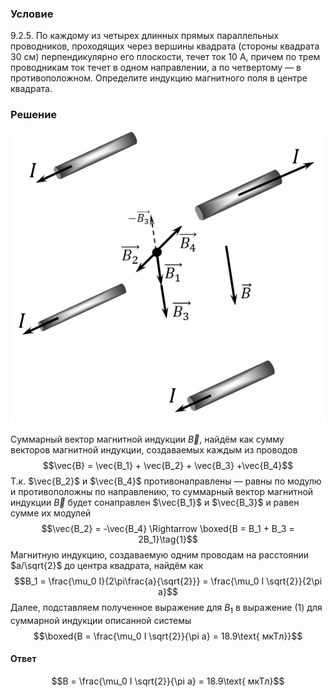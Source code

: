 ###  Условие 

$9.2.5.$ По каждому из четырех длинных прямых параллельных проводников, проходящих через вершины квадрата (стороны квадрата $30 \mathrm{~см}$) перпендикулярно его плоскости, течет ток $10 \mathrm{~А}$, причем по трем проводникам ток течет в одном направлении, а по четвертому — в противоположном. Определите индукцию магнитного поля в центре квадрата. 

### Решение

![ Направление векторов индукции магнитного поля каждого из проводов |564x523, 39%](../../img/9.2.5/9.2.5_1.png)

Суммарный вектор магнитной индукции $\vec{B}$, найдём как сумму векторов магнитной индукции, создаваемых каждым из проводов $$\vec{B} = \vec{B_1} + \vec{B_2} + \vec{B_3} +\vec{B_4}$$ Т.к. $\vec{B_2}$ и $\vec{B_4}$ противонаправлены — равны по модулю и противоположны по направлению, то суммарный вектор магнитной индукции $\vec{B}$ будет сонаправлен $\vec{B_1}$ и $\vec{B_3}$ и равен сумме их модулей $$\vec{B_2} = -\vec{B_4} \Rightarrow \boxed{B = B_1 + B_3 = 2B_1}\tag{1}$$ Магнитную индукцию, создаваемую одним проводам на расстоянии $a/\sqrt{2}$ до центра квадрата, найдём как $$B_1 = \frac{\mu_0 I}{2\pi\frac{a}{\sqrt{2}}} = \frac{\mu_0 I \sqrt{2}}{2\pi a}$$ Далее, подставляем полученное выражение для $B_1$ в выражение $(1)$ для суммарной индукции описанной системы $$\boxed{B = \frac{\mu_0 I \sqrt{2}}{\pi a} = 18.9\text{ мкТл}}$$ 

#### Ответ

$$B = \frac{\mu_0 I \sqrt{2}}{\pi a} = 18.9\text{ мкТл}$$ 

